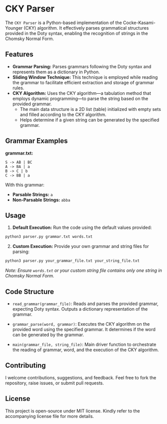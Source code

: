 # CKY Parser

The `CKY Parser` is a Python-based implementation of the Cocke-Kasami-Younger (CKY) algorithm. It effectively parses grammatical structures provided in the Doty syntax, enabling the recognition of strings in the Chomsky Normal Form.

## Features

- **Grammar Parsing:** Parses grammars following the Doty syntax and represents them as a dictionary in Python.
- **Sliding Window Technique:** This technique is employed while reading the grammar to facilitate efficient extraction and storage of grammar rules.
- **CKY Algorithm:** Uses the CKY algorithm—a tabulation method that employs dynamic programming—to parse the string based on the provided grammar.
  - The main data structure is a 2D list (table) initialized with empty sets and filled according to the CKY algorithm.
  - Helps determine if a given string can be generated by the specified grammar.
  
## Grammar Examples

**grammar.txt:**

```
S -> AB | BC
A -> BA | a
B -> C | b
C -> BB | a
```

With this grammar:
- **Parsable Strings:** `a`
- **Non-Parsable Strings:** `abba`

## Usage

1. **Default Execution:** Run the code using the default values provided:
```bash
python3 parser.py grammar.txt words.txt
```

2. **Custom Execution:** Provide your own grammar and string files for parsing:
```bash
python3 parser.py your_grammar_file.txt your_string_file.txt
```
_Note: Ensure `words.txt` or your custom string file contains only one string in Chomsky Normal Form._

## Code Structure

- `read_grammar(grammar_file)`: Reads and parses the provided grammar, expecting Doty syntax. Outputs a dictionary representation of the grammar.
  
- `grammar_parse(word, grammar)`: Executes the CKY algorithm on the provided word using the specified grammar. It determines if the word can be generated by the grammar.

- `main(grammar_file, string_file)`: Main driver function to orchestrate the reading of grammar, word, and the execution of the CKY algorithm.

## Contributing

I welcome contributions, suggestions, and feedback. Feel free to fork the repository, raise issues, or submit pull requests.

## License

This project is open-source under MIT license. Kindly refer to the accompanying license file for more details.
